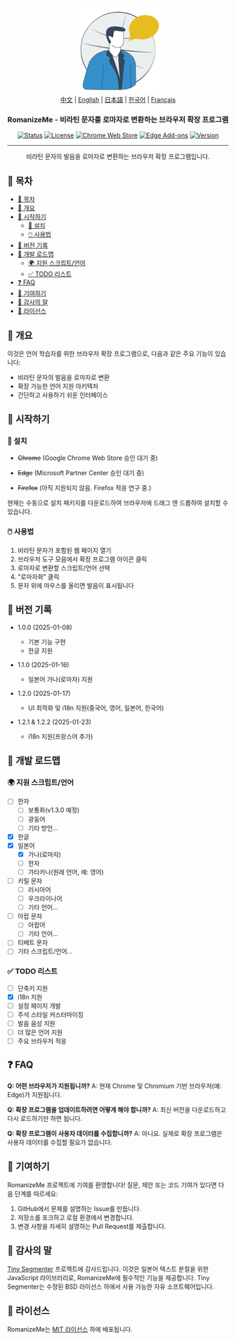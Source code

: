 <p align="center">
  <a href="https://github.com/jeffminim/RomanizeMe" rel="noopener">
 <img width=200px height=200px src="assets/romanizemelogo256.png" alt="RomanizeMe - 브라우저 확장 프로그램 로고"></a>
 <br>
 <a href="./README.zh.md">中文</a> | <a href="./README.md">English</a> | <a href="./README.ja.md">日本語</a> | <a href="./README.ko.md">한국어</a> | <a href="./README.fr.md">Français</a>
</p>

<h3 align="center">RomanizeMe - 비라틴 문자를 로마자로 변환하는 브라우저 확장 프로그램</h3>

<div align="center">

[![Status](https://img.shields.io/badge/status-active-success.svg)]()
[![License](https://img.shields.io/badge/license-MIT-blue.svg)](/LICENSE)
[![Chrome Web Store](https://img.shields.io/badge/chrome-web--store-coming_soon-blue.svg)]()
[![Edge Add-ons](https://img.shields.io/badge/Edge_Store-RomanizeMe-blue)](https://microsoftedge.microsoft.com/addons/detail/fdeofmabkieoopbbehanpfjglmidjjai)
[![Version](https://img.shields.io/badge/version-1.2.2-blue.svg)](https://github.com/jeffminim/RomanizeMe/releases/tag/v1.2.2)

</div>

---

<p align="center"> 비라틴 문자의 발음을 로마자로 변환하는 브라우저 확장 프로그램입니다.
    <br> 
</p>

## 📝 목차

- [📝 목차](#-목차)
- [🧐 개요 ](#-개요-)
- [🏁 시작하기 ](#-시작하기-)
  - [🔧 설치](#-설치)
  - [🖱️ 사용법](#️-사용법)
- [📅 버전 기록 ](#-버전-기록-)
- [📅 개발 로드맵 ](#-개발-로드맵-)
  - [🌍 지원 스크립트/언어 ](#-지원-스크립트언어-)
  - [✅ TODO 리스트](#-todo-리스트)
- [❓ FAQ ](#-faq-)
- [🤝 기여하기 ](#-기여하기-)
- [🙏 감사의 말 ](#-감사의-말-)
- [📜 라이선스 ](#-라이선스-)

## 🧐 개요 <a name = "개요"></a>

이것은 언어 학습자를 위한 브라우저 확장 프로그램으로, 다음과 같은 주요 기능이 있습니다:

- 비라틴 문자의 발음을 로마자로 변환
- 확장 가능한 언어 지원 아키텍처
- 간단하고 사용하기 쉬운 인터페이스

## 🏁 시작하기 <a name = "시작하기"></a>

### 🔧 설치

- ~~Chrome~~ (Google Chrome Web Store 승인 대기 중)

- ~~Edge~~ (Microsoft Partner Center 승인 대기 중)

- ~~Firefox~~ (아직 지원되지 않음. Firefox 적응 연구 중.)

현재는 수동으로 설치 패키지를 다운로드하여 브라우저에 드래그 앤 드롭하여 설치할 수 있습니다.

### 🖱️ 사용법

1. 비라틴 문자가 포함된 웹 페이지 열기
2. 브라우저 도구 모음에서 확장 프로그램 아이콘 클릭
3. 로마자로 변환할 스크립트/언어 선택
4. "로마자화" 클릭
5. 문자 위에 마우스를 올리면 발음이 표시됩니다

## 📅 버전 기록 <a name = "버전-기록"></a>

- 1.0.0 (2025-01-08)
  - 기본 기능 구현
  - 한글 지원

- 1.1.0 (2025-01-16)
  - 일본어 가나(로마자) 지원

- 1.2.0 (2025-01-17)
  - UI 최적화 및 i18n 지원(중국어, 영어, 일본어, 한국어)

- 1.2.1 & 1.2.2 (2025-01-23)
  - i18n 지원(프랑스어 추가)

## 📅 개발 로드맵 <a name = "개발-로드맵"></a>

### 🌍 지원 스크립트/언어 <a name = "지원-스크립트언어"></a>

- [ ] 한자
  - [ ] 보통화(v1.3.0 예정)
  - [ ] 광둥어
  - [ ] 기타 방언...
- [X] 한글
- [x] 일본어
  - [x] 가나(로마자)
  - [ ] 한자
  - [ ] 가타카나(원래 언어, 예: 영어)
- [ ] 키릴 문자
  - [ ] 러시아어
  - [ ] 우크라이나어
  - [ ] 기타 언어...
- [ ] 아랍 문자
  - [ ] 아랍어
  - [ ] 기타 언어...
- [ ] 티베트 문자
- [ ] 기타 스크립트/언어...

### ✅ TODO 리스트

- [ ] 단축키 지원
- [x] i18n 지원
- [ ] 설정 페이지 개발
- [ ] 주석 스타일 커스터마이징
- [ ] 발음 음성 지원
- [ ] 더 많은 언어 지원
- [ ] 주요 브라우저 적응

## ❓ FAQ <a name = "FAQ"></a>

**Q: 어떤 브라우저가 지원됩니까?**
A: 현재 Chrome 및 Chromium 기반 브라우저(예: Edge)가 지원됩니다.

**Q: 확장 프로그램을 업데이트하려면 어떻게 해야 합니까?**
A: 최신 버전을 다운로드하고 다시 로드하기만 하면 됩니다.

**Q: 확장 프로그램이 사용자 데이터를 수집합니까?**
A: 아니요. 실제로 확장 프로그램은 사용자 데이터를 수집할 필요가 없습니다.

## 🤝 기여하기 <a name = "기여하기"></a>

RomanizeMe 프로젝트에 기여를 환영합니다! 질문, 제안 또는 코드 기여가 있다면 다음 단계를 따르세요:

1. GitHub에서 문제를 설명하는 Issue를 만듭니다.
2. 저장소를 포크하고 로컬 환경에서 변경합니다.
3. 변경 사항을 자세히 설명하는 Pull Request를 제출합니다.

## 🙏 감사의 말 <a name = "감사의-말"></a>

[Tiny Segmenter](http://www.chasen.org/~taku/software/TinySegmenter/) 프로젝트에 감사드립니다. 이것은 일본어 텍스트 분절을 위한 JavaScript 라이브러리로, RomanizeMe에 필수적인 기능을 제공합니다. Tiny Segmenter는 수정된 BSD 라이선스 하에서 사용 가능한 자유 소프트웨어입니다.

## 📜 라이선스 <a name = "라이선스"></a>

RomanizeMe는 [MIT 라이선스](/LICENSE) 하에 배포됩니다.
